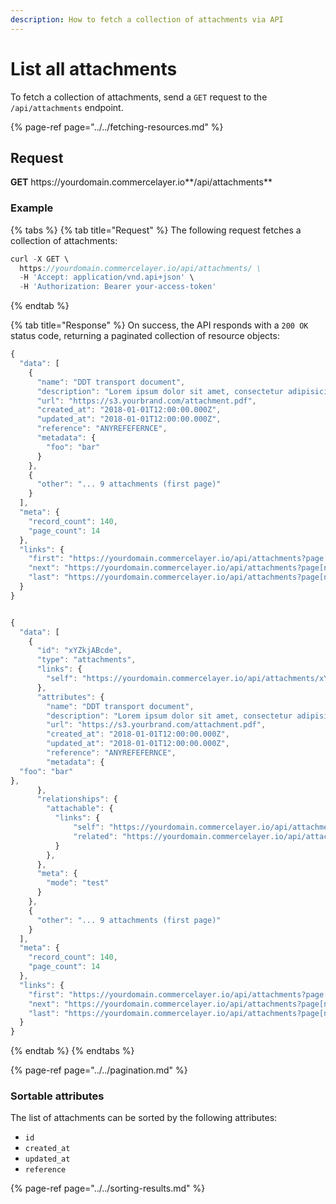 ```yaml
---
description: How to fetch a collection of attachments via API
---
```


# List all attachments

To fetch a collection of attachments, send a `GET` request to the `/api/attachments` endpoint.

{% page-ref page="../../fetching-resources.md" %}

## Request

**GET** https://<i></i>yourdomain.commercelayer.io**/api/attachments**

### **Example**

{% tabs %}
{% tab title="Request" %}
The following request fetches a collection of attachments:

```javascript
curl -X GET \
  https://yourdomain.commercelayer.io/api/attachments/ \
  -H 'Accept: application/vnd.api+json' \
  -H 'Authorization: Bearer your-access-token'
```
{% endtab %}

{% tab title="Response" %}
On success, the API responds with a `200 OK` status code, returning a paginated collection of resource objects:

```javascript
{
  "data": [
    {
      "name": "DDT transport document",
      "description": "Lorem ipsum dolor sit amet, consectetur adipisicing elit, sed do eiusmod tempor incididunt ut labore et dolore magna aliqua.",
      "url": "https://s3.yourbrand.com/attachment.pdf",
      "created_at": "2018-01-01T12:00:00.000Z",
      "updated_at": "2018-01-01T12:00:00.000Z",
      "reference": "ANYREFEFERNCE",
      "metadata": {
        "foo": "bar"
      }
    },
    {
      "other": "... 9 attachments (first page)"
    }
  ],
  "meta": {
    "record_count": 140,
    "page_count": 14
  },
  "links": {
    "first": "https://yourdomain.commercelayer.io/api/attachments?page[number]=1&page[size]=10",
    "next": "https://yourdomain.commercelayer.io/api/attachments?page[number]=2&page[size]=10",
    "last": "https://yourdomain.commercelayer.io/api/attachments?page[number]=14&page[size]=10"
  }
}


{
  "data": [
    {
      "id": "xYZkjABcde",
      "type": "attachments",
      "links": {
        "self": "https://yourdomain.commercelayer.io/api/attachments/xYZkjABcde"
      },
      "attributes": {
        "name": "DDT transport document",
        "description": "Lorem ipsum dolor sit amet, consectetur adipisicing elit, sed do eiusmod tempor incididunt ut labore et dolore magna aliqua.",
        "url": "https://s3.yourbrand.com/attachment.pdf",
        "created_at": "2018-01-01T12:00:00.000Z",
        "updated_at": "2018-01-01T12:00:00.000Z",
        "reference": "ANYREFEFERNCE",
        "metadata": {
  "foo": "bar"
},
      },
      "relationships": {
        "attachable": {
          "links": {
              "self": "https://yourdomain.commercelayer.io/api/attachments/xYZkjABcde/relationships/attachable",
              "related": "https://yourdomain.commercelayer.io/api/attachments/xYZkjABcde/attachable"
          }
        },
      },
      "meta": {
        "mode": "test"
      }
    },
    {
      "other": "... 9 attachments (first page)"
    }
  ],
  "meta": {
    "record_count": 140,
    "page_count": 14
  },
  "links": {
    "first": "https://yourdomain.commercelayer.io/api/attachments?page[number]=1&page[size]=10",
    "next": "https://yourdomain.commercelayer.io/api/attachments?page[number]=2&page[size]=10",
    "last": "https://yourdomain.commercelayer.io/api/attachments?page[number]=14&page[size]=10"
  }
}
```
{% endtab %}
{% endtabs %}

{% page-ref page="../../pagination.md" %}

### Sortable attributes

The list of attachments can be sorted by the following attributes:

* `id`
* `created_at`
* `updated_at`
* `reference`

{% page-ref page="../../sorting-results.md" %}

